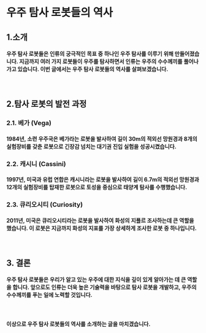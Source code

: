 # **우주 탐사 로봇들의 역사**
## **1.소개**
#### 우주  탐사 로봇들은 인류의 궁극적인 목표 중 하나인 우주 탐사를 이루기 위해 만들어졌습니다. 지금까지 여러 가지 로봇들이 우주를 탐사하면서 인류는 우주의 수수께끼를 풀어나가고 있습니다. 이번 글에서는 우주 탐사 로봇들의 역사를 살펴보겠습니다.

</br>

## **2.탐사 로봇의 발전 과정**
### **2.1. 베가 (Vega)**
#### 1984년, 소련 우주국은 베가라는 로봇을 발사하여 길이 30m의 적외선 망원경과 8개의 실험장비를 갖춘 로봇으로 긴장감 넘치는 대기권 진입 실험을 성공시켰습니다.
### **2.2. 캐시니 (Cassini)**
#### 1997년, 미국과 유럽 연합은 캐시니라는 로봇을 발사하여 길이 6.7m의 적외선 망원경과 12개의 실험장비를 탑재한 로봇으로 토성을 중심으로 태양계 탐사를 수행했습니다.
### **2.3. 큐리오시티 (Curiosity)**
#### 2011년, 미국은 큐리오시티라는 로봇을 발사하여 화성의 지푤르 조사하는데 큰 역할을 했습니다. 이 로봇은 지금까지 화성의 지표를 가장 상세하게 조사한 로봇 중 하나입니다.

</br>

## **3. 결론**
#### 우주 탐사 로봇들은 우리가 알고 있는 우주에 대한 지식을 깊이 있게 알아가는 데 큰 역할을 합니다. 앞으로도 인류는 더욱 높은 기술력을 바탕으로 탐사 로봇을 개발하고, 우주의 수수께끼를 푸는 일에 노력할 것입니다.

</br>

#### 이상으로 우주 탐사 로봇들의 역사를 소개하는 글을 마치겠습니다.


